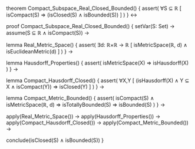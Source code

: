 theorem Compact_Subspace_Real_Closed_Bounded() {
  assert(
    ∀S ⊆ ℝ [
      isCompact(S) ⇒ (isClosed(S) ∧ isBounded(S))
    ]
  )
} ↔

proof Compact_Subspace_Real_Closed_Bounded() {
  setVar(S: Set) →
  assume(S ⊆ ℝ ∧ isCompact(S)) →
  
  lemma Real_Metric_Space() {
    assert(
      ∃d: ℝ×ℝ → ℝ [
        isMetricSpace(ℝ, d) ∧ 
        isEuclideanMetric(d)
      ]
    )
  } →
  
  lemma Hausdorff_Properties() {
    assert(
      isMetricSpace(X) ⇒ isHausdorff(X)
    )
  } →
  
  lemma Compact_Hausdorff_Closed() {
    assert(
      ∀X,Y [
        (isHausdorff(X) ∧ Y ⊆ X ∧ isCompact(Y)) ⇒ 
        isClosed(Y)
      ]
    )
  } →
  
  lemma Compact_Metric_Bounded() {
    assert(
      isCompact(S) ∧ isMetricSpace(ℝ, d) ⇒ 
      isTotallyBounded(S) ⇒ 
      isBounded(S)
    )
  } →
  
  apply(Real_Metric_Space()) →
  apply(Hausdorff_Properties()) →
  apply(Compact_Hausdorff_Closed()) →
  apply(Compact_Metric_Bounded()) →
  
  conclude(isClosed(S) ∧ isBounded(S))
}